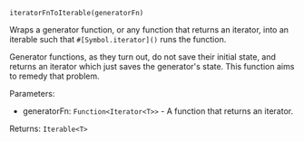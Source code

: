 `iteratorFnToIterable(generatorFn)`

Wraps a generator function, or any function that returns an iterator, into an iterable such that `#[Symbol.iterator]()` runs the function.

Generator functions, as they turn out, do not save their initial state, and returns an iterator which just saves the generator's state. This function aims to remedy that problem.

Parameters:
* generatorFn: `Function<Iterator<T>>` - A function that returns an iterator.

Returns: `Iterable<T>`
